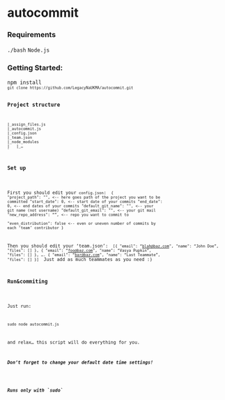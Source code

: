 <h1>autocommit</h1>

<h3>Requirements</h3>
<code>./bash</code>
<code>Node.js</code>

<h3>Getting Started:</h3>
<code>npm install<code>
<code>git clone https://github.com/LegacyNaUKMA/autocommit.git</code>

<h3>Project structure</h3>
<code>
|_assign_files.js
|_autocommit.js
|_config.json
|_team.json
|_node_modules
|	|_…
`
</code>
<h3>Set up</h3>

First you should edit your `config.json`:
<code>
{
  "project_path": "", <-- here goes path of the project you want to be committed
  "start_date": 0, <-- start date of your commits
  "end_date": 0, <-- end dates of your commits
  "default_git_name": "", <-- your git name (not username)
  "default_git_email": "", <-- your git mail
  "new_repo_address": “”, <-- repo you want to commit to  
  "even_distribution": false <-- even or uneven number of commits by each ‘team’ contributor
}
</code>

Then you should edit your ‘team.json’:
<code>
[{
	"email": “blah@baz.com",
	"name": “John Doe”,
	"files": []
}, {
	"email": “foo@baz.com",
	"name": “Vasya Pupkin”,
	"files": []
}, 
….
{
	"email": “bar@baz.com",
	"name": “Last Teammate”,
	"files": []
}]
</code>
Just add as much teammates as you need :)

<h3>Run&commiting</h3>

Just run:

`sudo node autocommit.js`

and relax… this script will do everything for you.

<h5>Don’t forget to change your default date time settings!</h5>

<h5>Runs only with `sudo`</h5>
